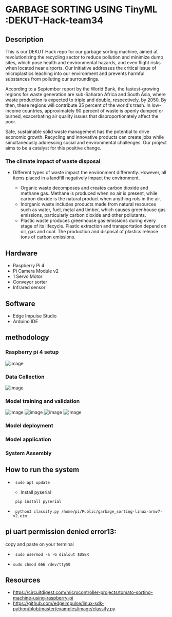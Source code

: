 # GARBAGE SORTING USING  TinyML :DEKUT-Hack-team34
## Description
This is our DEKUT Hack repo for our garbage sorting machine, aimed at revolutionizing the recycling sector to reduce pollution and minimize dump sites, which pose health and environmental hazards, and even flight risks when located near airports. Our initiative addresses the critical issue of microplastics leaching into our environment and prevents harmful substances from polluting our surroundings.

According to a September report by the World Bank, the fastest-growing regions for waste generation are sub-Saharan Africa and South Asia, where waste production is expected to triple and double, respectively, by 2050. By then, these regions will contribute 35 percent of the world's trash. In low-income countries, approximately 90 percent of waste is openly dumped or burned, exacerbating air quality issues that disproportionately affect the poor.



Safe, sustainable solid waste management has the potential to drive economic growth. Recycling and innovative products can create jobs while simultaneously addressing social and environmental challenges. Our project aims to be a catalyst for this positive change.

### The climate impact of waste disposal 

* Different types of waste impact the environment differently. However, all items placed in a landfill negatively impact the environment. 

   * Organic waste decomposes and creates carbon dioxide and methane gas. Methane is produced when no air is present, while carbon dioxide is the natural product when anything rots in the air. 
   * Inorganic waste includes products made from natural resources such as water, fuel, metal and timber, which causes greenhouse gas emissions, particularly carbon dioxide and other pollutants.  
   * Plastic waste produces greenhouse gas emissions during every stage of its lifecycle. Plastic extraction and transportation depend on oil, gas and coal. The production and disposal of plastics release tons of carbon emissions. 

## Hardware
* Raspberry Pi 4
* Pi Camera Module v2
* 1 Servo Motor
* Conveyor sorter
* Infrared sensor

## Software
* Edge Impulse Studio
* Arduino IDE

## methodology
### Raspberry pi 4 setup
![image](https://github.com/Stevemwa/Garbage_Sorting-using-TinyML-DEKUT-Hack-team34/assets/62056954/52e5ad28-5179-4c65-bbd5-2ad714c8ab76)


### Data Collection
![image](https://github.com/Stevemwa/Garbage_Sorting-using-TinyML-DEKUT-Hack-team34/assets/62056954/5d97fdd6-0a53-4f05-9ff4-5f6d093f2de8)


### Model training and validation
![image](https://github.com/Stevemwa/Garbage_Sorting-using-TinyML-DEKUT-Hack-team34/assets/62056954/a960df55-22c5-4b79-b2f2-83fd825ebf88)
![image](https://github.com/Stevemwa/Garbage_Sorting-using-TinyML-DEKUT-Hack-team34/assets/62056954/92a1e699-3453-4f40-b20f-94898df4b484)
![image](https://github.com/Stevemwa/Garbage_Sorting-using-TinyML-DEKUT-Hack-team34/assets/62056954/3e18e05a-fa1c-403c-a70e-d7028a8484c9)
![image](https://github.com/Stevemwa/Garbage_Sorting-using-TinyML-DEKUT-Hack-team34/assets/62056954/0a103f1f-ae71-4c59-bd3a-5b2f71a7c418)




### Model deployment

### Model application

### System Assembly

## How to run the system
* ```
   sudo apt update
  ```

  * Install pyserial
  ```
   pip install pyserial
  ```
  

* ```
   python3 classify.py /home/pi/Public/garbage_sorting-linux-armv7-v2.eim
  ```

## pi uart permission denied error13:
copy and paste on your terminal
* ```
   sudo usermod -a -G dialout $USER
  ```
* ```
  sudo chmod 666 /dev/ttyS0
  ```



## Resources
* https://circuitdigest.com/microcontroller-projects/tomato-sorting-machine-using-raspberry-pi
* https://github.com/edgeimpulse/linux-sdk-python/blob/master/examples/image/classify.py


